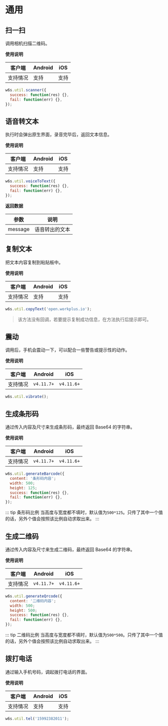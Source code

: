 # 通用

## 扫一扫

调用相机扫描二维码。

**使用说明**

| 客户端   | Android | iOS  |
| -------- | ------- | ---- |
| 支持情况 | 支持  | 支持 |


```js
w6s.util.scanner({
  success: function(res) {},
  fail: function(err) {},
});
```


## 语音转文本

执行时会弹出原生界面，录音完毕后，返回文本信息。

**使用说明**

| 客户端   | Android | iOS  |
| -------- | ------- | ---- |
| 支持情况 | 支持  | 支持 |


```js
w6s.util.voiceToText({
  success: function(res) {},
  fail: function(err) {},
});
```

**返回数据**

| 参数 | 说明 |
| - | - | 
| message | 语音转出的文本 |


## 复制文本

把文本内容复制到粘贴板中。

**使用说明**

| 客户端   | Android | iOS  |
| -------- | ------- | ---- |
| 支持情况 | 支持  | 支持 |


```js
w6s.util.copyText('open.workplus.io');
```

> 该方法没有回调，若要提示复制成功信息，在方法执行后提示即可。

## 震动

调用后，手机会震动一下，可以配合一些警告或提示性的动作。

**使用说明**

| 客户端   | Android | iOS  |
| -------- | ------- | ---- |
| 支持情况 | `v4.11.7+`  | `v4.11.6+` |


```js
w6s.util.vibrate();
```

## 生成条形码

通过传入内容及尺寸来生成条形码，最终返回 Base64 的字符串。

**使用说明**

| 客户端   | Android | iOS  |
| -------- | ------- | ---- |
| 支持情况 | `v4.11.7+`  | `v4.11.6+` |


```js
w6s.util.generateBarcode({
  content: '条形码内容';
  width: 500;
  height: 125;
  success: function(res) {},
  fail: function(err) {},
});
```

::: tip 条形码比例
当高度与宽度都不填时，默认值为`500*125`。只传了其中一个值的话，另外个值会按照该比例自动求取出来。
:::

## 生成二维码

通过传入内容及尺寸来生成二维码，最终返回 Base64 的字符串。

**使用说明**

| 客户端   | Android | iOS  |
| -------- | ------- | ---- |
| 支持情况 | `v4.11.7+`  | `v4.11.6+` |


```js
w6s.util.generateQrcode({
  content: '二维码内容';
  width: 500;
  height: 500;
  success: function(res) {},
  fail: function(err) {},
});
```

::: tip 二维码比例
当高度与宽度都不填时，默认值为`500*500`。只传了其中一个值的话，另外个值会按照该比例自动求取出来。
:::

## 拨打电话

通过输入手机号码，调起拨打电话的界面。

**使用说明**

| 客户端   | Android | iOS  |
| -------- | ------- | ---- |
| 支持情况 | 支持  | 支持 |


```js
w6s.util.tel('15992382011');
```